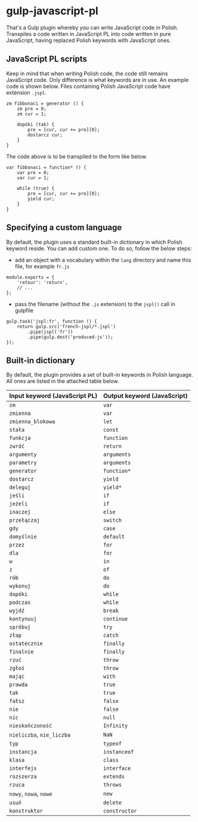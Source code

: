 # gulp-javascript-pl

That's a Gulp plugin whereby you can write JavaScript code in Polish.
Transpiles a code written in JavaScript PL into code written in pure JavaScript, having replaced Polish keywords with JavaScript ones.

## JavaScript PL scripts

Keep in mind that when writing Polish code, the code still remains JavaScript code. Only difference is what keywords are in use.
An example code is shown below. Files containing Polish JavaScript code have extension `.jspl`.

```
zm fibbonaci = generator () {
    zm pre = 0;
    zm cur = 1;

    dopóki (tak) {
        pre = [cur, cur += pre][0];
        dostarcz cur;
    }
}
```

The code above is to be transpiled to the form like below.

```
var fibbonaci = function* () {
    var pre = 0;
    var cur = 1;

    while (true) {
        pre = [cur, cur += pre][0];
        yield cur;
    }
}
```

## Specifying a custom language

By default, the plugin uses a standard built-in dictionary in which Polish keyword reside.
You can add custom one. To do so, follow the below steps:

* add an object with a vocabulary within the `lang` directory and name this file, for example `fr.js`

```
module.exports = {
    'retour': 'return',
    // ...
};
```

* pass the filename (without the `.js` extension) to the `jspl()` call in gulpfile

```
gulp.task('jspl:fr', function () {
    return gulp.src('french-jspl/*.jspl')
        .pipe(jspl('fr'))
        .pipe(gulp.dest('produced-js'));
});
```


## Built-in dictionary

By default, the plugin provides a set of built-in keywords in Polish language.
All ones are listed in the attached table below.

| Input keyword (JavaScript PL) | Output keyword (JavaScript) |
|-------------------------------|-----------------------------|
| `zm`         | `var`      |
| `zmienna`    | `var`      |
| `zmienna_blokowa` | `let`   |
| `stała`      | `const`   |
| `funkcja` | `function`   |
| `zwróć`   | `return`     |
| `argumenty` | `arguments` |
| `parametry` | `arguments` |
| `generator` | `function*` |
| `dostarcz`  | `yield`    |
| `deleguj`   | `yield*`  |
| `jeśli`    | `if`   |
| `jeżeli`   | `if`   |
| `inaczej`  | `else` |
| `przełączaj` | `switch` |
| `gdy`  | `case`  |
| `domyślnie`  | `default`  |
| `przez` | `for` |
| `dla`   | `for` |
| `w`     | `in`  |
| `z`     | `of`  |
| `rób`   | `do`  |
| `wykonuj` | `do`  |
| `dopóki`  | `while` |
| `podczas` | `while` |
| `wyjdź`   | `break` |
| `kontynuuj` | `continue` |
| `spróbuj` | `try` |
| `złap` | `catch` |
| `ostatecznie` | `finally` |
| `finalnie` | `finally` |
| `rzuć` | `throw` |
| `zgłoś` | `throw` |
| `mając` | `with` |
| `prawda`   | `true` |
| `tak`    | `true` |
| `fałsz`    | `false` |
| `nie`    | `false` |
| `nic` | `null` |
| `nieskończoność` | `Infinity` |
| `nieliczba`, `nie_liczba` | `NaN` |
| `typ` | `typeof` |
| `instancja` | `instanceof` |
| `klasa` | `class` |
| `interfejs` | `interface` |
| `rozszerza` | `extends` |
| `rzuca` | `throws` |
| `nowy`, `nowa`, `nowe` | `new` |
| `usuń` | `delete` |
| `konstruktor` | `constructor` |

